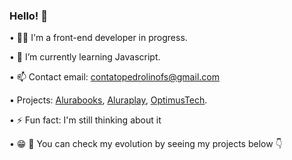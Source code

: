 ### Hello! 👋

• 👨‍💻 I'm a front-end developer in progress.

• 🌱 I’m currently learning Javascript.

• 📫 Contact email: contatopedrolinofs@gmail.com

• Projects: <a href="https://alurabook-rust.vercel.app/">Alurabooks</a>, <a href="[https://aluraplus-pedrollino.vercel.app/](https://aluraplay-eta.vercel.app/)">Aluraplay</a>, <a href="https://optimustech-ivory.vercel.app/">OptimusTech</a>.

• ⚡ Fun fact: I'm still thinking about it

• 😁 🫵 You can check my evolution by seeing my projects below 👇
